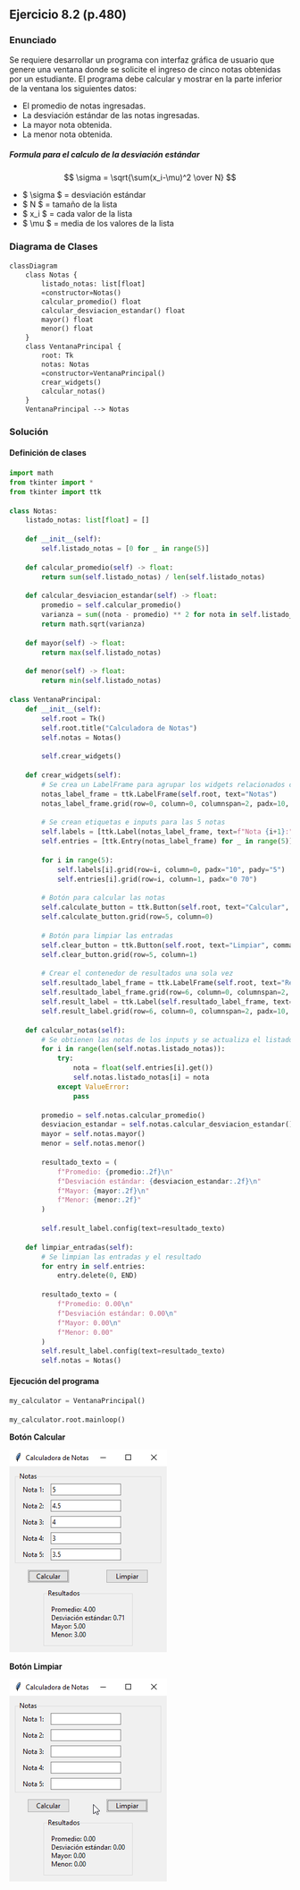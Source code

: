 ## Ejercicio 8.2 (p.480)

### Enunciado

Se requiere desarrollar un programa con interfaz gráfica de usuario que
genere una ventana donde se solicite el ingreso de cinco notas obtenidas
por un estudiante.
El programa debe calcular y mostrar en la parte inferior de la ventana
los siguientes datos:
- El promedio de notas ingresadas.
- La desviación estándar de las notas ingresadas.
- La mayor nota obtenida.
- La menor nota obtenida.

##### Formula para el calculo de la desviación estándar 

$$ \sigma = \sqrt{\sum(x_i-\mu)^2 \over N} $$

- $ \sigma $ = desviación estándar
- $ N $ = tamaño de la lista
- $ x_i $ = cada valor de la lista
- $ \mu $ = media de los valores de la lista

### Diagrama de Clases

```mermaid
classDiagram
    class Notas {
        listado_notas: list[float]
        «constructor»Notas()
        calcular_promedio() float
        calcular_desviacion_estandar() float
        mayor() float
        menor() float
    }
    class VentanaPrincipal {
        root: Tk
        notas: Notas
        «constructor»VentanaPrincipal()
        crear_widgets()
        calcular_notas()
    }
    VentanaPrincipal --> Notas
```

### Solución

#### Definición de clases


```python
import math
from tkinter import *
from tkinter import ttk

class Notas:
    listado_notas: list[float] = []

    def __init__(self):
        self.listado_notas = [0 for _ in range(5)]

    def calcular_promedio(self) -> float:
        return sum(self.listado_notas) / len(self.listado_notas)
    
    def calcular_desviacion_estandar(self) -> float:
        promedio = self.calcular_promedio()
        varianza = sum((nota - promedio) ** 2 for nota in self.listado_notas) / len(self.listado_notas)
        return math.sqrt(varianza)
    
    def mayor(self) -> float:
        return max(self.listado_notas)

    def menor(self) -> float:
        return min(self.listado_notas)

class VentanaPrincipal:
    def __init__(self):
        self.root = Tk()
        self.root.title("Calculadora de Notas")
        self.notas = Notas()
        
        self.crear_widgets()

    def crear_widgets(self):
        # Se crea un LabelFrame para agrupar los widgets relacionados con las notas
        notas_label_frame = ttk.LabelFrame(self.root, text="Notas")
        notas_label_frame.grid(row=0, column=0, columnspan=2, padx=10, pady=10)

        # Se crean etiquetas e inputs para las 5 notas
        self.labels = [ttk.Label(notas_label_frame, text=f"Nota {i+1}:") for i in range(5)]
        self.entries = [ttk.Entry(notas_label_frame) for _ in range(5)]
        
        for i in range(5):
            self.labels[i].grid(row=i, column=0, padx="10", pady="5")
            self.entries[i].grid(row=i, column=1, padx="0 70")

        # Botón para calcular las notas
        self.calculate_button = ttk.Button(self.root, text="Calcular", command=self.calcular_notas)
        self.calculate_button.grid(row=5, column=0)

        # Botón para limpiar las entradas
        self.clear_button = ttk.Button(self.root, text="Limpiar", command=self.limpiar_entradas)
        self.clear_button.grid(row=5, column=1)

        # Crear el contenedor de resultados una sola vez
        self.resultado_label_frame = ttk.LabelFrame(self.root, text="Resultados")
        self.resultado_label_frame.grid(row=6, column=0, columnspan=2, padx=10, pady=10)
        self.result_label = ttk.Label(self.resultado_label_frame, text="", justify=LEFT)
        self.result_label.grid(row=6, column=0, columnspan=2, padx=10, pady=10, sticky=W)

    def calcular_notas(self):
        # Se obtienen las notas de los inputs y se actualiza el listado de notas
        for i in range(len(self.notas.listado_notas)):
            try:
                nota = float(self.entries[i].get())
                self.notas.listado_notas[i] = nota
            except ValueError:
                pass

        promedio = self.notas.calcular_promedio()
        desviacion_estandar = self.notas.calcular_desviacion_estandar()
        mayor = self.notas.mayor()
        menor = self.notas.menor()

        resultado_texto = (
            f"Promedio: {promedio:.2f}\n"
            f"Desviación estándar: {desviacion_estandar:.2f}\n"
            f"Mayor: {mayor:.2f}\n"
            f"Menor: {menor:.2f}"
        )

        self.result_label.config(text=resultado_texto)

    def limpiar_entradas(self):
        # Se limpian las entradas y el resultado
        for entry in self.entries:
            entry.delete(0, END)

        resultado_texto = (
            f"Promedio: 0.00\n"
            f"Desviación estándar: 0.00\n"
            f"Mayor: 0.00\n"
            f"Menor: 0.00"
        )
        self.result_label.config(text=resultado_texto)
        self.notas = Notas()

```

#### Ejecución del programa


```python
my_calculator = VentanaPrincipal()

my_calculator.root.mainloop()
```

**Botón Calcular**

![image.png](media/image.png)

**Botón Limpiar**

![image-2.png](media/image-2.png)
